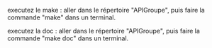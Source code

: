 executez le make : aller dans le répertoire "APIGroupe", puis faire la commande "make" dans un 
                    terminal.

executez la doc : aller dans le répertoire "APIGroupe", puis faire la commande "make doc" dans un 
                    terminal. 
